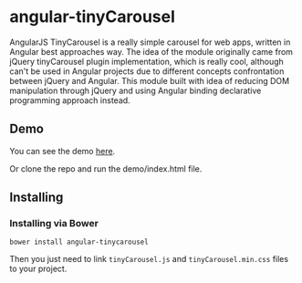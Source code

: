 # angular-tinyCarousel

AngularJS TinyCarousel is a really simple carousel for web apps, written in Angular best approaches way. 
The idea of the module originally came from jQuery tinyCarousel plugin implementation, which is really cool, 
although can't be used in Angular projects due to different concepts confrontation between jQuery and Angular. 
This module built with idea of reducing DOM manipulation through jQuery and using Angular binding declarative programming approach instead.

## Demo

You can see the demo [here](http://yborunov.github.io/angular-tinyCarousel/repo/demo/).

Or clone the repo and run the demo/index.html file.

## Installing

### Installing via Bower

```
bower install angular-tinycarousel
```

Then you just need to link `tinyCarousel.js` and `tinyCarousel.min.css` files to your project.
